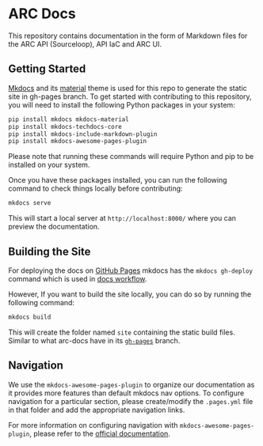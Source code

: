 # ARC Docs

This repository contains documentation in the form of Markdown files for the ARC API (Sourceloop), API IaC and ARC UI.

## Getting Started

[Mkdocs](https://www.mkdocs.org/) and its [material](https://squidfunk.github.io/mkdocs-material/getting-started/) theme is used for this repo to generate the static site in gh-pages branch.
To get started with contributing to this repository, you will need to install the following Python packages in your system:

```sh
pip install mkdocs mkdocs-material
pip install mkdocs-techdocs-core
pip install mkdocs-include-markdown-plugin
pip install mkdocs-awesome-pages-plugin
```

Please note that running these commands will require Python and pip to be installed on your system.

Once you have these packages installed, you can run the following command to check things locally before contributing:

```sh
mkdocs serve
```

This will start a local server at `http://localhost:8000/` where you can preview the documentation.

## Building the Site

For deploying the docs on [GitHub Pages](https://pages.github.com/) mkdocs has the `mkdocs gh-deploy` command which is used in [docs workflow](https://github.com/sourcefuse/arc-docs/blob/main/.github/workflows/docs.yaml).

However, If you want to build the site locally, you can do so by running the following command:

```sh
mkdocs build
```

This will create the folder named `site` containing the static build files. Similar to what arc-docs have in its [`gh-pages`](https://github.com/sourcefuse/arc-docs/tree/gh-pages) branch.

## Navigation

We use the `mkdocs-awesome-pages-plugin` to organize our documentation as it provides more features than default mkdocs nav options. To configure navigation for a particular section, please create/modify the `.pages.yml` file in that folder and add the appropriate navigation links.

For more information on configuring navigation with `mkdocs-awesome-pages-plugin`, please refer to the [official documentation](https://github.com/lukasgeiter/mkdocs-awesome-pages-plugin#navigation).
